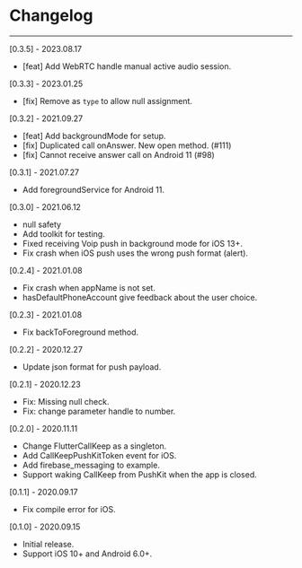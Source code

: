 # Changelog

-----------------------------------------------
[0.3.5] - 2023.08.17
* [feat] Add WebRTC handle manual active audio session.

[0.3.3] - 2023.01.25

* [fix] Remove as `type` to allow null assignment.

[0.3.2] - 2021.09.27

* [feat] Add backgroundMode for setup.
* [fix] Duplicated call onAnswer. New open method. (#111)
* [fix] Cannot receive answer call on Android 11 (#98)

[0.3.1] - 2021.07.27

* Add foregroundService for Android 11.

[0.3.0] - 2021.06.12

* null safety
* Add toolkit for testing.
* Fixed receiving Voip push in background mode for iOS 13+.
* Fix crash when iOS push uses the wrong push format (alert).

[0.2.4] - 2021.01.08

* Fix crash when appName is not set.
* hasDefaultPhoneAccount give feedback about the user choice.

[0.2.3] - 2021.01.08

* Fix backToForeground method.

[0.2.2] - 2020.12.27

* Update json format for push payload.

[0.2.1] - 2020.12.23

* Fix: Missing null check.
* Fix: change parameter handle to number.

[0.2.0] - 2020.11.11

* Change FlutterCallKeep as a singleton.
* Add CallKeepPushKitToken event for iOS.
* Add firebase_messaging to example.
* Support waking CallKeep from PushKit when the app is closed.

[0.1.1] - 2020.09.17

* Fix compile error for iOS.

[0.1.0] - 2020.09.15

* Initial release.
* Support iOS 10+ and Android 6.0+.
